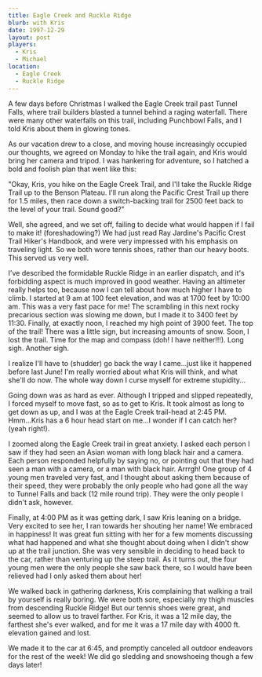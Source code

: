 ```yaml
---
title: Eagle Creek and Ruckle Ridge
blurb: with Kris
date: 1997-12-29
layout: post
players:
  - Kris
  - Michael
location:
  - Eagle Creek
  - Ruckle Ridge
---
```


A few days before Christmas I walked the Eagle Creek trail past Tunnel
Falls, where trail builders blasted a tunnel behind a raging
waterfall. There were many other waterfalls on this trail, including
Punchbowl Falls, and I told Kris about them in glowing tones.



As our vacation drew to a close, and moving house increasingly
occupied our thoughts, we agreed on Monday to hike the trail again,
and 
Kris would bring her camera and tripod. I was hankering for
adventure, so I hatched a bold and foolish plan that went like this:

"Okay, Kris, you hike on the Eagle Creek Trail, and I'll take the
Ruckle Ridge Trail up to the Benson Plateau. I'll run along the
Pacific Crest Trail up there for 1.5 miles, then race down a
switch-backing trail for 2500 feet back to the level of your
trail. Sound good?"



Well, she agreed, and we set off, failing to decide what would happen
if I fail to make it! (foreshadowing?) We had just read Ray Jardine's
Pacific Crest Trail Hiker's Handbook, and were very impressed with his
emphasis on traveling light. So we both wore tennis shoes, rather
than our heavy boots. This served us very well.

I've described the formidable Ruckle Ridge in an earlier dispatch, and
it's forbidding aspect is much improved in good weather. Having an
altimeter really helps too, because now I can tell about how much
higher I have to climb. I started at 9 am at 100 feet elevation, and
was at 1700 feet by 10:00 am. This was a very fast pace for me! The
scrambling in this next rocky precarious section was slowing me down,
but I made it to 3400 feet by 11:30.  Finally, at exactly noon, I
reached my high point of 3900 feet. The top of the trail!  There was a
little sign, but increasing amounts of snow. Soon, I lost the
trail. Time for the map and compass (doh! I have neither!!!). Long
sigh. Another sigh.



I realize I'll have to (shudder) go back the way I came...just like it
happened before last June! I'm really worried about what Kris will
think, and what she'll do now. The whole way down I curse myself for
extreme stupidity...



Going down was as hard as ever. Although I tripped and slipped
repeatedly, I forced myself to move fast, so as to get to Kris. It
took almost as long to get down as up, and I was at the Eagle Creek
trail-head at 2:45 PM. Hmm...Kris has a 6 hour head start on me...I
wonder if I can catch her? (yeah right!).

I zoomed along the Eagle Creek trail in great anxiety. I asked each
person I saw if they had seen an Asian woman with long black hair and
a camera. Each person responded helpfully by saying no, or pointing
out that they had seen a man with a camera, or a man with black
hair. Arrrgh! One group of 4 young men traveled very fast, and I
thought about asking them because of their speed, they were probably
the only people who had gone all the way to Tunnel Falls and back (12
mile round trip). They were the only people I didn't ask, however.

Finally, at 4:00 PM as it was getting dark, I saw Kris leaning on a
bridge. Very excited to see her, I ran towards her shouting her name!
We embraced in happiness! It was great fun sitting with her for a few
moments discussing what had happened and what she thought about doing
when I didn't show up at the trail junction.  She was very sensible in
deciding to head back to the car, rather than venturing up the steep
trail. As it turns out, the four young men were the only people she
saw back there, so I would have been relieved had I only asked them
about her!

We walked back in gathering darkness, Kris complaining that walking a
trail by yourself is really boring. We were both sore, especially my
thigh muscles from descending Ruckle Ridge! But our tennis shoes were
great, and seemed to allow us to travel farther. For Kris, it was a 12
mile day, the farthest she's ever walked, and for me it was a 17 mile
day with 4000 ft. elevation gained and lost.

We made it to the car at 6:45, and promptly canceled all outdoor
endeavors for the rest of the week! We did go sledding and snowshoeing
though a few days later!
